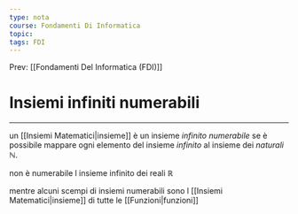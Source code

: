```yaml
---
type: nota
course: Fondamenti Di Informatica
topic: 
tags: FDI
---
```


Prev: [[Fondamenti Del Informatica (FDI)]]

# Insiemi infiniti numerabili
---
un [[Insiemi Matematici|insieme]] è un insieme _infinito numerabile_ se è possibile mappare ogni elemento del insieme _infinito_ al insieme dei _naturali_ $\mathbb{N}$.

non è numerabile l insieme infinito dei reali $\mathbb{R}$

mentre alcuni scempi di insiemi numerabili sono l [[Insiemi Matematici|insieme]] di tutte le [[Funzioni|funzioni]]